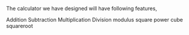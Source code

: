 The calculator we have designed will have following features,
 
 Addition 
 Subtraction 
 Multiplication
 Division 
 modulus
 square
 power
 cube
 squareroot
